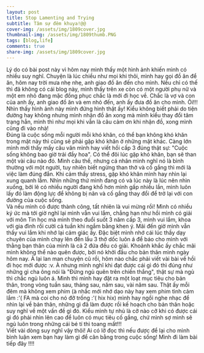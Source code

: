 ```yaml
---
layout: post
title: Stop Lamenting and Trying
subtitle: Tâm sự đêm khuya!@@
cover-img: /assets/img/1809cover.jpg
thumbnail-img: /assets/img/1809thumb.PNG
tags: [blog,life]
comments: true
share-img: /assets/img/1809cover.jpg
---
```

Lý do có bài post này vì hôm nay mình thấy một hình ảnh khiến mình có nhiều suy nghĩ. Chuyện là lúc chiều như mọi khi thôi, mình hay gọi đồ ăn để ăn, hôm nay trời mưa nhẹ nhẹ, anh giao đồ ăn đến cho mình. Nếu chỉ có thế thì đã không có cái blog này, mình thấy trên xe còn có một người phụ nữ và một em nhỏ đang mặc đồng phục chắc là mới đi học về. Chắc là vợ và con của anh ấy, anh giao đồ ăn và em nhỏ đến, anh ấy đưa đồ ăn cho mình. Ôi!!! Nhìn thấy hình ảnh này mình đứng hình thật ấy! Kiểu không biết phải do tiện đường hay không nhưng mình nhận đồ ăn xong mà mình kiểu thay đổi tâm trạng hẳn, mình thì như mọi khi vẫn là câu cảm ơn khi nhận đồ, xong mình cũng đi vào nhà!<br>
Đúng là cuộc sống mỗi người mỗi khó khăn, có thể bạn không khó khăn trong mặt này thì cũng sẽ phải gặp khó khăn ở những mặt khác. Càng lớn mình mới thấy mấy câu văn mình hay viết hồi cấp 3 đúng thật sự: "Cuộc sống không bao giờ trải đầy hoa". Có thể đôi lúc gặp khó khăn, bạn sẽ than một vài câu nào đó. Mình câu thế, nhưng cá nhân mình nghĩ nó là bình thường với một người, tuy nhiên biết ngừng than thở và cố gắng thì mới là việc làm đúng đắn. Khi cảm thấy stress, gặp khó khăn mình hay nhìn lại xung quanh lắm. Nhìn những thứ mình đang có và lúc này là lúc nên nhìn xuống, bởi lẽ có nhiều người đang khổ hơn mình gấp nhiều lần, mình luôn lấy đó làm động lực để không bị nãn và cố gắng thay đổi để trở lại với con đường của cuộc sống.<br>
Và nếu mình có được thành công, tất nhiên là vui mừng rồi! Mình có nhiều ký ức mà tới giờ nghĩ lại mình vẫn vui lắm, chẳng hạn như hồi mình có giải với môn Tin học mà mình theo đuổi suốt 3 năm cấp 3, mình vui lắm, khoa với gia đình rồi cười cả tuần khi ngắm bằng khen ý. Mãi đến giờ mình vẫn thấy vui lắm khi nhớ lại cảm giác ấy. Đặc biệt mình nhớ cái lúc thầy dạy chuyên của mình chạy lên đến lầu 3 thở dốc luôn á để báo cho mình với thằng bạn thân của mình là cả 2 đứa đều có giải. Khoảnh khắc ấy chắc mãi mình không thể nào quên được, bởi nó khởi đầu cho bản thân mình ngày hôm nay. À lại lan man chuyện cũ rồi, hôm nào chắc phải viết vài bài về hồi đi học mới được :v. À nhưng mình nghĩ khi đạt được cái gì đó thì đúng như những gì cha ông nói là "Đừng ngủ quên trên chiến thắng", thật sự mà ngủ thì chắc ngủ luôn á. Mình thì mình hay đặt ra một loạt mục tiêu cho bản thân, trong vòng tuần sau, tháng sau, năm sau, vài năm sau. Thật ấy mỗi đêm mà không xem phim (à nhắc mới nhớ dạo này hay xem phim tình cảm lắm :'( FA mà coi cho nó đỡ trống :'( hix hix) mình hay ngồi nghe nhạc để nhìn lại về bản thân, những gì đã làm được rồi kế hoạch cho bản thân hoặc suy nghĩ về một vấn đề gì đó. Kiểu mình tự nhủ là cỡ nào cỡ khi có được cái gì đó phải nhìn lên cao để luôn có mục tiêu cố gắng, chứ mình sợ mình sẽ ngủ luôn trong những cái bé tí thì toang mất!!!<br>
Viết vài dòng suy nghĩ vậy thôi! Ai có lỡ đọc thì nếu được để lại cho mình bình luận xem bạn hay làm gì để cân bằng trong cuộc sống! Mình đi làm bài tiếp đây !!!!
